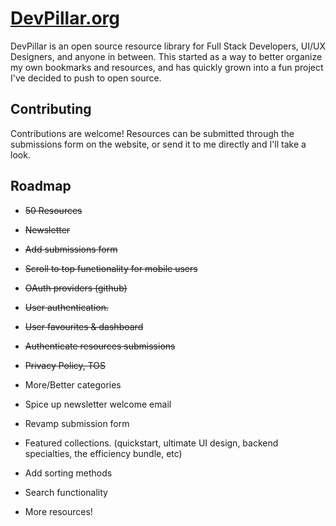 # [DevPillar.org](https://devpillar.org)

DevPillar is an open source resource library for Full Stack Developers, UI/UX Designers, and anyone in between. This started as a way to better organize my own bookmarks and resources, and has quickly grown into a fun project I've decided to push to open source.

## Contributing

Contributions are welcome! Resources can be submitted through the submissions form on the website, or send it to me directly and I'll take a look.

## Roadmap

- ~~50 Resources~~

- ~~Newsletter~~

- ~~Add submissions form~~

- ~~Scroll to top functionality for mobile users~~

- ~~OAuth providers (github)~~

- ~~User authentication.~~

- ~~User favourites & dashboard~~

- ~~Authenticate resources submissions~~

- ~~Privacy Policy, TOS~~

- More/Better categories

- Spice up newsletter welcome email

- Revamp submission form

- Featured collections. (quickstart, ultimate UI design, backend specialties, the efficiency bundle, etc)

- Add sorting methods

- Search functionality

- More resources!
